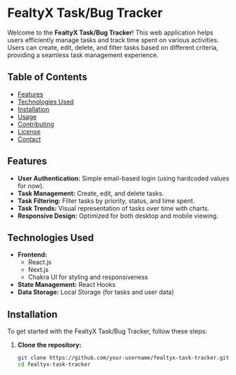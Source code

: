 # FealtyX Task/Bug Tracker

Welcome to the **FealtyX Task/Bug Tracker**! This web application helps users efficiently manage tasks and track time spent on various activities. Users can create, edit, delete, and filter tasks based on different criteria, providing a seamless task management experience.

## Table of Contents

- [Features](#features)
- [Technologies Used](#technologies-used)
- [Installation](#installation)
- [Usage](#usage)
- [Contributing](#contributing)
- [License](#license)
- [Contact](#contact)

## Features

- **User Authentication:** Simple email-based login (using hardcoded values for now).
- **Task Management:** Create, edit, and delete tasks.
- **Task Filtering:** Filter tasks by priority, status, and time spent.
- **Task Trends:** Visual representation of tasks over time with charts.
- **Responsive Design:** Optimized for both desktop and mobile viewing.

## Technologies Used

- **Frontend:**
  - React.js
  - Next.js
  - Chakra UI for styling and responsiveness
- **State Management:** React Hooks
- **Data Storage:** Local Storage (for tasks and user data)

## Installation

To get started with the FealtyX Task/Bug Tracker, follow these steps:

1. **Clone the repository:**
   ```bash
   git clone https://github.com/your-username/fealtyx-task-tracker.git
   cd fealtyx-task-tracker

